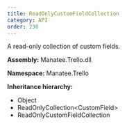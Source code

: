 ```yaml
---
title: ReadOnlyCustomFieldCollection
category: API
order: 230
---
```


A read-only collection of custom fields.

**Assembly:** Manatee.Trello.dll

**Namespace:** Manatee.Trello

**Inheritance hierarchy:**

- Object
- ReadOnlyCollection&lt;CustomField&gt;
- ReadOnlyCustomFieldCollection

